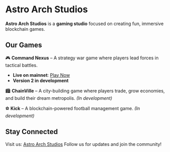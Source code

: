 # Astro Arch Studios
**Astro Arch Studios** is a **gaming studio** focused on creating fun, immersive blockchain games.

## Our Games
🎮 **Command Nexus** – A strategy war game where players lead forces in tactical battles.
* **Live on mainnet**: [Play Now](https://command-nexus.astro-arch.com/)
* **Version 2 in development**

🏙️ **ChainVille** – A city-building game where players trade, grow economies, and build their dream metropolis. *(In development)*

⚽ **Kick** – A blockchain-powered football management game. *(In development)*


## Stay Connected
Visit us: [Astro Arch Studios](https://www.astro-arch.com/)
Follow us for updates and join the community!